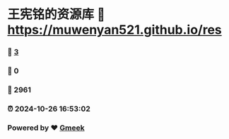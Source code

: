 # 王宪铭的资源库 :link: https://muwenyan521.github.io/res 
### :page_facing_up: [3](https://muwenyan521.github.io/res/tag.html) 
### :speech_balloon: 0 
### :hibiscus: 2961 
### :alarm_clock: 2024-10-26 16:53:02 
### Powered by :heart: [Gmeek](https://github.com/Meekdai/Gmeek)
